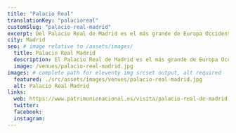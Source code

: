 ```yaml
---
title: "Palacio Real"
translationKey: "palacioreal"
customSlug: "palacio-real-madrid"
excerpt: Del Palacio Real de Madrid es el más grande de Europa Occidental y uno de los mayores del mundo. Con más de 135.000 metros cuadrados y 3.418 habitaciones, es testigo de siglos de historia de España. Es una de las pocas residencias oficiales de jefes de Estado abiertas al público.
city: Madrid
seo: # image relative to /assets/images/
  title: Palacio Real Madrid
  description: El Palacio Real de Madrid es el más grande de Europa Occidental y uno de los más grandes del mundo.
  image: /venues/palacio-real-madrid.jpg
images: # complete path for eleventy img srcset output, alt required
  featured: ./src/assets/images/venues/palacio-real-madrid.jpg
  alt: Palacio Real Madrid
links:
  web: https://www.patrimonionacional.es/visita/palacio-real-de-madrid
  twitter:
  facebook:
  instagram:
---
```

